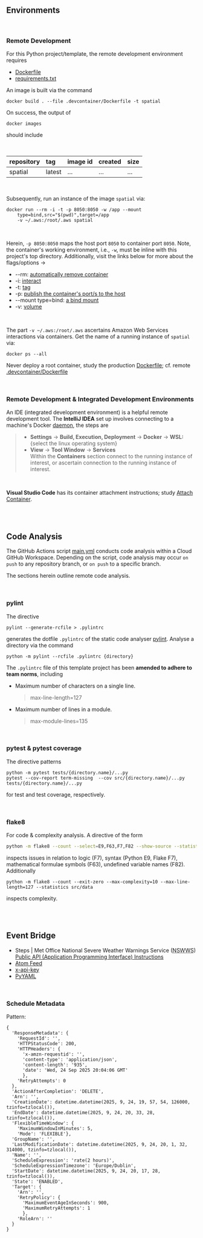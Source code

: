 
<br>

## Environments


<br>

### Remote Development

For this Python project/template, the remote development environment requires

* [Dockerfile](../.devcontainer/Dockerfile)
* [requirements.txt](../.devcontainer/requirements.txt)

An image is built via the command

```shell
docker build . --file .devcontainer/Dockerfile -t spatial
```

On success, the output of

```shell
docker images
```

should include

<br>

| repository | tag    | image id | created  | size     |
|:-----------|:-------|:---------|:---------|:---------|
| spatial    | latest | $\ldots$ | $\ldots$ | $\ldots$ |


<br>

Subsequently, run an instance of the image `spatial` via:

```shell
docker run --rm -i -t -p 8050:8050 -w /app --mount
    type=bind,src="$(pwd)",target=/app 
    -v ~/.aws:/root/.aws spatial
```

<br>

Herein, `-p 8050:8050` maps the host port `8050` to container port `8050`.  Note, the container's working environment,
i.e., `-w`, must be inline with this project's top directory.   Additionally, visit the links below for more about the flags/options $\rightarrow$

* --rm: [automatically remove container](https://docs.docker.com/engine/reference/commandline/run/#:~:text=a%20container%20exits-,%2D%2Drm,-Automatically%20remove%20the)
* -i: [interact](https://docs.docker.com/engine/reference/commandline/run/#:~:text=and%20reaps%20processes-,%2D%2Dinteractive,-%2C%20%2Di)
* -t: [tag](https://docs.docker.com/get-started/02_our_app/#:~:text=Finally%2C%20the-,%2Dt,-flag%20tags%20your)
* -p: [publish the container's port/s to the host](https://docs.docker.com/engine/reference/commandline/run/#:~:text=%2D%2Dpublish%20%2C-,%2Dp,-Publish%20a%20container%E2%80%99s)
* --mount type=bind: [a bind mount](https://docs.docker.com/engine/storage/bind-mounts/#syntax)
* -v: [volume](https://docs.docker.com/engine/storage/volumes/)

<br>

The part `-v ~/.aws:/root/.aws` ascertains Amazon Web Services interactions via containers. Get the name of a running instance of ``spatial`` via:

```shell
docker ps --all
```

Never deploy a root container, study the production [Dockerfile](../Dockerfile); cf. remote [.devcontainer/Dockerfile](../.devcontainer/Dockerfile)

<br>

### Remote Development & Integrated Development Environments

An IDE (integrated development environment) is a helpful remote development tool.  The **IntelliJ
IDEA** set up involves connecting to a machine's Docker [daemon](https://www.jetbrains.com/help/idea/docker.html#connect_to_docker), the steps are


> * **Settings** $\rightarrow$ **Build, Execution, Deployment** $\rightarrow$ **Docker** $\rightarrow$ **WSL:** {select the linux operating system}
> * **View** $\rightarrow$ **Tool Window** $\rightarrow$ **Services** <br>Within the **Containers** section connect to the running instance of interest, or ascertain connection to the running instance of interest.

<br>

**Visual Studio Code** has its container attachment instructions; study [Attach Container](https://code.visualstudio.com/docs/devcontainers/attach-container).


<br>
<br>


## Code Analysis

The GitHub Actions script [main.yml](../.github/workflows/main.yml) conducts code analysis within a Cloud GitHub Workspace.  Depending on the script, code analysis may occur `on push` to any repository branch, or `on push` to a specific branch.

The sections herein outline remote code analysis.

<br>

### pylint

The directive

```shell
pylint --generate-rcfile > .pylintrc
```

generates the dotfile `.pylintrc` of the static code analyser [pylint](https://pylint.pycqa.org/en/latest/user_guide/checkers/features.html).  Analyse a directory via the command

```shell
python -m pylint --rcfile .pylintrc {directory}
```

The `.pylintrc` file of this template project has been **amended to adhere to team norms**, including

* Maximum number of characters on a single line.
  > max-line-length=127

* Maximum number of lines in a module.
  > max-module-lines=135


<br>


### pytest & pytest coverage

The directive patterns

```shell
python -m pytest tests/{directory.name}/...py
pytest --cov-report term-missing  --cov src/{directory.name}/...py tests/{directory.name}/...py
```

for test and test coverage, respectively.


<br>


### flake8

For code & complexity analysis.  A directive of the form

```bash
python -m flake8 --count --select=E9,F63,F7,F82 --show-source --statistics src/data
```

inspects issues in relation to logic (F7), syntax (Python E9, Flake F7), mathematical formulae symbols (F63), undefined variable names (F82).  Additionally

```shell
python -m flake8 --count --exit-zero --max-complexity=10 --max-line-length=127 --statistics src/data
```

inspects complexity.


<br>
<br>

## Event Bridge

* Steps | Met Office National Severe Weather Warnings Service (<abbr title="National Severe Weather Warnings Service">NSWWS</abbr>) [Public API (Application Programming Interface) Instructions](https://metoffice.github.io/nswws-public-api/instructions.html)
* [Atom Feed](https://metoffice.github.io/nswws-public-api/atom-feed.html)
* [x-api-key](https://apidog.com/blog/pass-x-api-key-header)
* [PyYAML](https://pyyaml.org/wiki/PyYAMLDocumentation)

<br>

### Schedule Metadata

Pattern:

```shell
{
  'ResponseMetadata': {
    'RequestId': '', 
    'HTTPStatusCode': 200, 
    'HTTPHeaders': {
      'x-amzn-requestid': '', 
      'content-type': 'application/json', 
      'content-length': '935', 
      'date': 'Wed, 24 Sep 2025 20:04:06 GMT'
      }, 
    'RetryAttempts': 0
  }, 
  'ActionAfterCompletion': 'DELETE', 
  'Arn': '', 
  'CreationDate': datetime.datetime(2025, 9, 24, 19, 57, 54, 126000, tzinfo=tzlocal()), 
  'EndDate': datetime.datetime(2025, 9, 24, 20, 33, 28, tzinfo=tzlocal()), 
  'FlexibleTimeWindow': {
    'MaximumWindowInMinutes': 5, 
    'Mode': 'FLEXIBLE'}, 
  'GroupName': '', 
  'LastModificationDate': datetime.datetime(2025, 9, 24, 20, 1, 32, 314000, tzinfo=tzlocal()), 
  'Name': '', 
  'ScheduleExpression': 'rate(2 hours)', 
  'ScheduleExpressionTimezone': 'Europe/Dublin', 
  'StartDate': datetime.datetime(2025, 9, 24, 20, 17, 28, tzinfo=tzlocal()), 
  'State': 'ENABLED', 
  'Target': {
    'Arn': '', 
    'RetryPolicy': {
      'MaximumEventAgeInSeconds': 900, 
      'MaximumRetryAttempts': 1
      }, 
    'RoleArn': ''
  }
}
```


<br>
<br>

<br>
<br>

<br>
<br>

<br>
<br>

